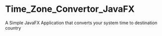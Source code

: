 # Time_Zone_Convertor_JavaFX
A Simple JavaFX Application that converts your system time to destination country
